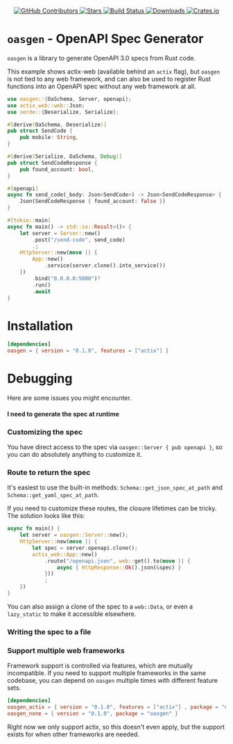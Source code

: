 <div id="top"></div>

<p align="center">
<a href="https://github.com/kurtbuilds/oasgen/graphs/contributors">
    <img src="https://img.shields.io/github/contributors/kurtbuilds/oasgen.svg?style=flat-square" alt="GitHub Contributors" />
</a>
<a href="https://github.com/kurtbuilds/oasgen/stargazers">
    <img src="https://img.shields.io/github/stars/kurtbuilds/oasgen.svg?style=flat-square" alt="Stars" />
</a>
<a href="https://github.com/kurtbuilds/oasgen/actions">
    <img src="https://img.shields.io/github/actions/workflow/status/kurtbuilds/oasgen/test.yaml?style=flat-square" alt="Build Status" />
</a>
<a href="https://crates.io/crates/oasgen">
    <img src="https://img.shields.io/crates/d/oasgen?style=flat-square" alt="Downloads" />
</a>
<a href="https://crates.io/crates/oasgen">
    <img src="https://img.shields.io/crates/v/oasgen?style=flat-square" alt="Crates.io" />
</a>

</p>

# `oasgen` - OpenAPI Spec Generator

`oasgen` is a library to generate OpenAPI 3.0 specs from Rust code.

This example shows actix-web (available behind an `actix` flag), but `oasgen` is not tied to any web framework, and
can also be used to register Rust functions into an OpenAPI spec without any web framework at all.

```rust
use oasgen::{OaSchema, Server, openapi};
use actix_web::web::Json;
use serde::{Deserialize, Serialize};

#[derive(OaSchema, Deserialize)]
pub struct SendCode {
    pub mobile: String,
}

#[derive(Serialize, OaSchema, Debug)]
pub struct SendCodeResponse {
    pub found_account: bool,
}

#[openapi]
async fn send_code(_body: Json<SendCode>) -> Json<SendCodeResponse> {
    Json(SendCodeResponse { found_account: false })
}

#[tokio::main]
async fn main() -> std::io::Result<()> {
    let server = Server::new()
        .post("/send-code", send_code)
        .;
    HttpServer::new(move || {
        App::new()
            .service(server.clone().into_service())
    })
        .bind("0.0.0.0:5000")?
        .run()
        .await 
}
```

# Installation

```toml
[dependencies]
oasgen = { version = "0.1.0", features = ["actix"] }
```

# Debugging

Here are some issues you might encounter.

#### I need to generate the spec at runtime


### Customizing the spec

You have direct access to the spec via `oasgen::Server { pub openapi }`, so you can do absolutely anything to customize it.

### Route to return the spec

It's easiest to use the built-in methods: `Schema::get_json_spec_at_path` and `Schema::get_yaml_spec_at_path`.

If you need to customize these routes, the closure lifetimes can be tricky. The solution looks like this:

```rust
async fn main() {
    let server = oasgen::Server::new();
    HttpServer::new(move || {
        let spec = server.openapi.clone();
        actix_web::App::new()
            .route("/openapi.json", web::get().to(move || {
                async { HttpResponse::Ok().json(&spec) }
            }))
            ;
    }) 
}
```

You can also assign a clone of the spec to a `web::Data`, or even a `lazy_static` to make it accessible elsewhere.

### Writing the spec to a file


### Support multiple web frameworks

Framework support is controlled via features, which are mutually incompatible. If you need to support
multiple frameworks in the same codebase, you can depend on `oasgen` multiple times with different
feature sets.

```toml
[dependencies]
oasgen_actix = { version = "0.1.0", features = ["actix"] , package = "oasgen" }
oasgen_none = { version = "0.1.0", package = "oasgen" }
```

Right now we only support actix, so this doesn't even apply, but the support exists for when 
other frameworks are needed.

